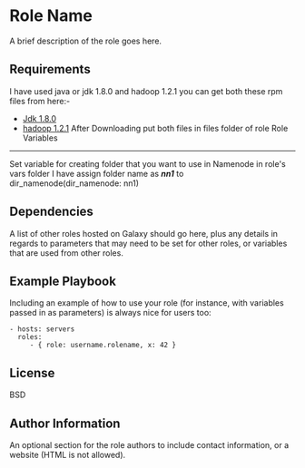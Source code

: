 Role Name
=========

A brief description of the role goes here.

Requirements
------------

I have used java or jdk 1.8.0 and hadoop 1.2.1 you can get both these rpm files from here:-
- [Jdk 1.8.0](https://drive.google.com/file/d/17UWQNVdBdGlyualwWX4Cc96KyZhD-lxz/view?usp=sharing)
- [hadoop 1.2.1](https://drive.google.com/file/d/1541gbFeGZZJ5k9Qx65D04lpeNBw87rM5/view?usp=sharing)
After Downloading put both files in files folder of role
Role Variables
--------------
Set variable for creating folder that you want to use in Namenode in role's vars folder I have assign folder name as ***nn1*** to dir_namenode(dir_namenode: nn1)

Dependencies
------------

A list of other roles hosted on Galaxy should go here, plus any details in regards to parameters that may need to be set for other roles, or variables that are used from other roles.

Example Playbook
----------------

Including an example of how to use your role (for instance, with variables passed in as parameters) is always nice for users too:

    - hosts: servers
      roles:
         - { role: username.rolename, x: 42 }

License
-------

BSD

Author Information
------------------

An optional section for the role authors to include contact information, or a website (HTML is not allowed).

